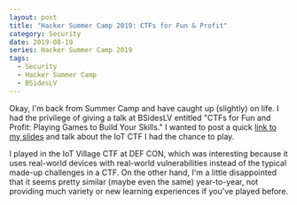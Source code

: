 ```yaml
---
layout: post
title: "Hacker Summer Camp 2019: CTFs for Fun & Profit"
category: Security
date: 2019-08-19
series: Hacker Summer Camp 2019
tags:
  - Security
  - Hacker Summer Camp
  - BSidesLV
---
```

Okay, I'm back from Summer Camp and have caught up (slightly) on life.  I had
the privilege of giving a talk at BSidesLV entitled "CTFs for Fun and Profit:
Playing Games to Build Your Skills." I wanted to post a quick
[link to my slides](/static/attachments/ctfs_for_fun_and_profit.pdf) and talk
about the IoT CTF I had the chance to play.

I played in the IoT Village CTF at DEF CON, which was interesting because it
uses real-world devices with real-world vulnerabilities instead of the typical
made-up challenges in a CTF.  On the other hand, I'm a little disappointed that
it seems pretty similar (maybe even the same) year-to-year, not providing much
variety or new learning experiences if you've played before.
